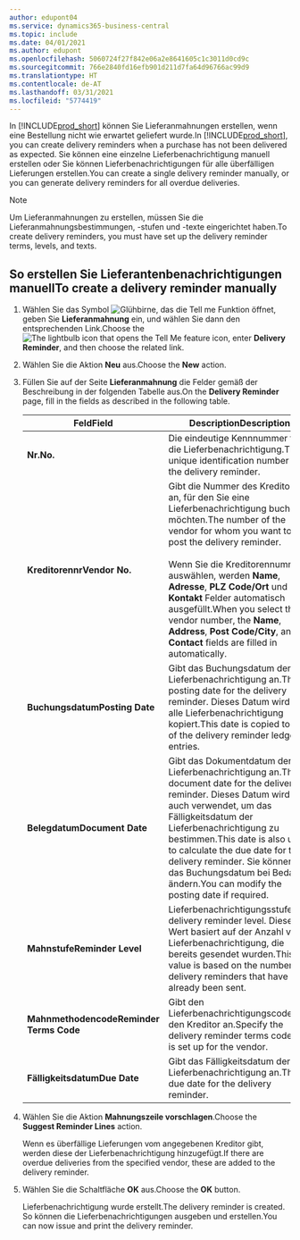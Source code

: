 ```yaml
---
author: edupont04
ms.service: dynamics365-business-central
ms.topic: include
ms.date: 04/01/2021
ms.author: edupont
ms.openlocfilehash: 5060724f27f842e06a2e8641605c1c3011d0cd9c
ms.sourcegitcommit: 766e2840fd16efb901d211d7fa64d96766ac99d9
ms.translationtype: HT
ms.contentlocale: de-AT
ms.lasthandoff: 03/31/2021
ms.locfileid: "5774419"
---
```

<span data-ttu-id="f5802-101">In [!INCLUDE[prod_short](../../../includes/prod_short.md)] können Sie Lieferanmahnungen erstellen, wenn eine Bestellung nicht wie erwartet geliefert wurde.</span><span class="sxs-lookup"><span data-stu-id="f5802-101">In [!INCLUDE[prod_short](../../../includes/prod_short.md)], you can create delivery reminders when a purchase has not been delivered as expected.</span></span> <span data-ttu-id="f5802-102">Sie können eine einzelne Lieferbenachrichtigung manuell erstellen oder Sie können Lieferbenachrichtigungen für alle überfälligen Lieferungen erstellen.</span><span class="sxs-lookup"><span data-stu-id="f5802-102">You can create a single delivery reminder manually, or you can generate delivery reminders for all overdue deliveries.</span></span>  

> [!NOTE]
> <span data-ttu-id="f5802-103">Um Lieferanmahnungen zu erstellen, müssen Sie die Lieferanmahnungsbestimmungen, -stufen und -texte eingerichtet haben.</span><span class="sxs-lookup"><span data-stu-id="f5802-103">To create delivery reminders, you must have set up the delivery reminder terms, levels, and texts.</span></span>

## <a name="to-create-a-delivery-reminder-manually"></a><span data-ttu-id="f5802-104">So erstellen Sie Lieferantenbenachrichtigungen manuell</span><span class="sxs-lookup"><span data-stu-id="f5802-104">To create a delivery reminder manually</span></span>  

1. <span data-ttu-id="f5802-105">Wählen Sie das Symbol ![Glühbirne, das die Tell me Funktion](../../../media/ui-search/search_small.png "Tell me-Funktion") öffnet, geben Sie **Lieferanmahnung** ein, und wählen Sie dann den entsprechenden Link.</span><span class="sxs-lookup"><span data-stu-id="f5802-105">Choose the ![The lightbulb icon that opens the Tell Me feature](../../../media/ui-search/search_small.png "Tell me what you want to do") icon, enter **Delivery Reminder**, and then choose the related link.</span></span>  
2. <span data-ttu-id="f5802-106">Wählen Sie die Aktion **Neu** aus.</span><span class="sxs-lookup"><span data-stu-id="f5802-106">Choose the **New** action.</span></span>  
3. <span data-ttu-id="f5802-107">Füllen Sie auf der Seite **Lieferanmahnung** die Felder gemäß der Beschreibung in der folgenden Tabelle aus.</span><span class="sxs-lookup"><span data-stu-id="f5802-107">On the **Delivery Reminder** page, fill in the fields as described in the following table.</span></span>  

    |<span data-ttu-id="f5802-108">Feld</span><span class="sxs-lookup"><span data-stu-id="f5802-108">Field</span></span>|<span data-ttu-id="f5802-109">Description</span><span class="sxs-lookup"><span data-stu-id="f5802-109">Description</span></span>|  
    |---------------------------------|---------------------------------------|  
    |<span data-ttu-id="f5802-110">**Nr.**</span><span class="sxs-lookup"><span data-stu-id="f5802-110">**No.**</span></span>|<span data-ttu-id="f5802-111">Die eindeutige Kennnummer für die Lieferbenachrichtigung.</span><span class="sxs-lookup"><span data-stu-id="f5802-111">The unique identification number for the delivery reminder.</span></span>|  
    |<span data-ttu-id="f5802-112">**Kreditorennr**</span><span class="sxs-lookup"><span data-stu-id="f5802-112">**Vendor No.**</span></span>|<span data-ttu-id="f5802-113">Gibt die Nummer des Kreditors an, für den Sie eine Lieferbenachrichtigung buchen möchten.</span><span class="sxs-lookup"><span data-stu-id="f5802-113">The number of the vendor for whom you want to post the delivery reminder.</span></span><br /><br /> <span data-ttu-id="f5802-114">Wenn Sie die Kreditorennummer auswählen, werden **Name**, **Adresse**, **PLZ Code/Ort** und **Kontakt** Felder automatisch ausgefüllt.</span><span class="sxs-lookup"><span data-stu-id="f5802-114">When you select the vendor number, the **Name**, **Address**, **Post Code/City**, and **Contact** fields are filled in automatically.</span></span>|  
    |<span data-ttu-id="f5802-115">**Buchungsdatum**</span><span class="sxs-lookup"><span data-stu-id="f5802-115">**Posting Date**</span></span>|<span data-ttu-id="f5802-116">Gibt das Buchungsdatum der Lieferbenachrichtigung an.</span><span class="sxs-lookup"><span data-stu-id="f5802-116">The posting date for the delivery reminder.</span></span> <span data-ttu-id="f5802-117">Dieses Datum wird in alle Lieferbenachrichtigung kopiert.</span><span class="sxs-lookup"><span data-stu-id="f5802-117">This date is copied to all of the delivery reminder ledger entries.</span></span>|  
    |<span data-ttu-id="f5802-118">**Belegdatum**</span><span class="sxs-lookup"><span data-stu-id="f5802-118">**Document Date**</span></span>|<span data-ttu-id="f5802-119">Gibt das Dokumentdatum der Lieferbenachrichtigung an.</span><span class="sxs-lookup"><span data-stu-id="f5802-119">The document date for the delivery reminder.</span></span> <span data-ttu-id="f5802-120">Dieses Datum wird auch verwendet, um das Fälligkeitsdatum der Lieferbenachrichtigung zu bestimmen.</span><span class="sxs-lookup"><span data-stu-id="f5802-120">This date is also used to calculate the due date for the delivery reminder.</span></span> <span data-ttu-id="f5802-121">Sie können das Buchungsdatum bei Bedarf ändern.</span><span class="sxs-lookup"><span data-stu-id="f5802-121">You can modify the posting date if required.</span></span>|  
    |<span data-ttu-id="f5802-122">**Mahnstufe**</span><span class="sxs-lookup"><span data-stu-id="f5802-122">**Reminder Level**</span></span>|<span data-ttu-id="f5802-123">Lieferbenachrichtigungsstufe.</span><span class="sxs-lookup"><span data-stu-id="f5802-123">The delivery reminder level.</span></span> <span data-ttu-id="f5802-124">Dieser Wert basiert auf der Anzahl von Lieferbenachrichtigung, die bereits gesendet wurden.</span><span class="sxs-lookup"><span data-stu-id="f5802-124">This value is based on the number of delivery reminders that have already been sent.</span></span>|  
    |<span data-ttu-id="f5802-125">**Mahnmethodencode**</span><span class="sxs-lookup"><span data-stu-id="f5802-125">**Reminder Terms Code**</span></span>|<span data-ttu-id="f5802-126">Gibt den Lieferbenachrichtigungscode für den Kreditor an.</span><span class="sxs-lookup"><span data-stu-id="f5802-126">Specify the delivery reminder terms code that is set up for the vendor.</span></span>|  
    |<span data-ttu-id="f5802-127">**Fälligkeitsdatum**</span><span class="sxs-lookup"><span data-stu-id="f5802-127">**Due Date**</span></span>|<span data-ttu-id="f5802-128">Gibt das Fälligkeitsdatum der Lieferbenachrichtigung an.</span><span class="sxs-lookup"><span data-stu-id="f5802-128">The due date for the delivery reminder.</span></span>|  

4. <span data-ttu-id="f5802-129">Wählen Sie die Aktion **Mahnungszeile vorschlagen**.</span><span class="sxs-lookup"><span data-stu-id="f5802-129">Choose the **Suggest Reminder Lines** action.</span></span>  

    <span data-ttu-id="f5802-130">Wenn es überfällige Lieferungen vom angegebenen Kreditor gibt, werden diese der Lieferbenachrichtigung hinzugefügt.</span><span class="sxs-lookup"><span data-stu-id="f5802-130">If there are overdue deliveries from the specified vendor, these are added to the delivery reminder.</span></span>  

5. <span data-ttu-id="f5802-131">Wählen Sie die Schaltfläche **OK** aus.</span><span class="sxs-lookup"><span data-stu-id="f5802-131">Choose the **OK** button.</span></span>  

    <span data-ttu-id="f5802-132">Lieferbenachrichtigung wurde erstellt.</span><span class="sxs-lookup"><span data-stu-id="f5802-132">The delivery reminder is created.</span></span> <span data-ttu-id="f5802-133">So können die Lieferbenachrichtigungen ausgeben und erstellen.</span><span class="sxs-lookup"><span data-stu-id="f5802-133">You can now issue and print the delivery reminder.</span></span>  
